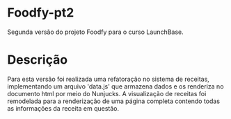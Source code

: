 # Foodfy-pt2
Segunda versão do projeto Foodfy para o curso LaunchBase.

# Descrição
Para esta versão foi realizada uma refatoração no sistema de receitas, implementando um arquivo 'data.js' que armazena dados e os renderiza no documento html por meio do Nunjucks. A visualização de receitas foi remodelada para a renderização de uma página completa contendo todas as informações da receita em questão.
